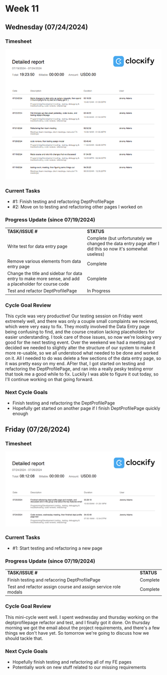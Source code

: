 # Week 11

## Wednesday (07/24/2024)

### Timesheet
![alt text](Clockify/week11-1.png)

### Current Tasks
  * #1: Finish testing and refactoring DeptProfilePage
  * #2: Move on to testing and refactoring other pages I worked on

### Progress Update (since 07/19/2024)
<table>
    <tr>
        <td><strong>TASK/ISSUE #</strong>
        </td>
        <td><strong>STATUS</strong>
        </td>
    </tr>
    <tr>
        <!-- Task/Issue # -->
        <td>Write test for data entry page
        </td>
        <!-- Status -->
        <td>Complete (but unfortunately we changed the data entry page after I did this so now it's somewhat useless)
        </td>
    </tr>
    <tr>
        <!-- Task/Issue # -->
        <td>Remove various elements from data entry page
        </td>
        <!-- Status -->
        <td>Complete
        </td>
    </tr>
    <tr>
        <!-- Task/Issue # -->
        <td>Change the title and sidebar for data entry to make more sense, and add a placeholder for course code
        </td>
        <!-- Status -->
        <td>Complete
        </td>
    </tr>
      <tr>
        <!-- Task/Issue # -->
        <td>Test and refactor DeptProfilePage
        </td>
        <!-- Status -->
        <td>In Progress
        </td>
    </tr>
</table>

### Cycle Goal Review
This cycle was very productive! Our testing session on Friday went extremely well, and there was only a couple small complaints we recieved, which were very easy to fix. They mostly involved
the Data Entry page being confusing to find, and the course creation lacking placeholders for easier understanding. I took care of those issues, so now we're looking very good for the 
next testing event. Over the weekend we had a meeting and decided we needed to slightly alter the structure of our system to make it more re-usable, so we all understood what needed to be done
and worked on it. All I needed to do was delete a few sections of the data entry page, so it was pretty easy on my end. AFter that, I got started on testing and refactoring the DeptProfilePage,
and ran into a really pesky testing error that took me a good while to fix. Luckily I was able to figure it out today, so I'll continue working on that going forward.

### Next Cycle Goals
  * Finish testing and refactoring the DeptProfilePage
  * Hopefully get started on another page if I finish DeptProfilePage quickly enough

<!--------------------------------------------------------------------------------------------------------------------------------------------------------------------------------------------->
## Friday (07/26/2024)

### Timesheet
![alt text](Clockify/week11-2.png)

### Current Tasks
  * #1: Start testing and refactoring a new page

### Progress Update (since 07/19/2024)
<table>
    <tr>
        <td><strong>TASK/ISSUE #</strong>
        </td>
        <td><strong>STATUS</strong>
        </td>
    </tr>
    <tr>
        <!-- Task/Issue # -->
        <td>Finish testing and refacoring DeptProfilePage
        </td>
        <!-- Status -->
        <td>Complete
        </td>
    </tr>
    <tr>
        <!-- Task/Issue # -->
        <td>Test and refactor assign course and assign service role modals
        </td>
        <!-- Status -->
        <td>Complete
        </td>
    </tr>
</table>

### Cycle Goal Review
This mini-cycle went well. I spent wednesday and thursday working on the deptprofilepage refactor and test, and I finally got it done. On thursday morning we got the email about
the project requirements, and there's a few things we don't have yet. So tomorrow we're going to discuss how we should tackle that. 

### Next Cycle Goals
  * Hopefully finish testing and refactoring all of my FE pages
  * Potentially work on new stuff related to our missing requirements

